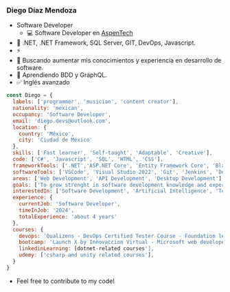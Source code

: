 ### Diego Díaz Mendoza

- Software Developer  
  - :computer: Software Developer en [AspenTech](https://www.aspentech.com/en/)
- 🌱 .NET, .NET Framework, SQL Server, GIT, DevOps, Javascript.
- :zap: 
- 👯 Buscando aumentar mis conocimientos y experiencia en desarrollo de software.
- 📖 Aprendiendo BDD y GraphQL.
- :white_check_mark: Inglés avanzado 

```js
const Diego = {
  labels: ['programmer', 'musician', 'content creator'],
  nationality: 'mexican',
  occupancy: 'Software Developer',
  email: 'diego.devs@outlook.com',
  location: {
    country: 'México',
    city: 'Ciudad de México'
  },
  skills: ['Fast learner', 'Self-taught', 'Adaptable', 'Creative'],
  code: ['C#', 'Javascript', 'SQL', 'HTML', 'CSS'],
  frameworkTools: ['.NET','ASP.NET Core', 'Entity Framework Core', 'Blazor', 'Razor Pages', 'WPF'],
  softwareTools: ['VSCode', 'Visual Studio 2022', 'Git', 'Jenkins', 'Docker', 'Azure', 'AWS'],
  areas: ['Web Development', 'API Development', 'Desktop Development'],
  goals: ['To grow strenght in software development knowledge and experience'],
  interestedIn: ['Software Development', 'Artificial Intelligence', 'Technology', 'Music', 'History', 'Videogames'],
  experience: {
    currentJob: 'Software Developer',
    timeInJob: '2024',
    totalExperience: 'about 4 years'
  },
  courses: {
    devops: 'Qualizens - DevOps Certified Tester Course - Foundation level',
    bootcamp: 'Launch X by Innovaccion Virtual - Microsoft web developer bootcamp',
    linkedinLearning: [dotnet-related courses'],
    udemy: ['csharp and unity related courses'],
  }
}
```
- Feel free to contribute to my code! 




